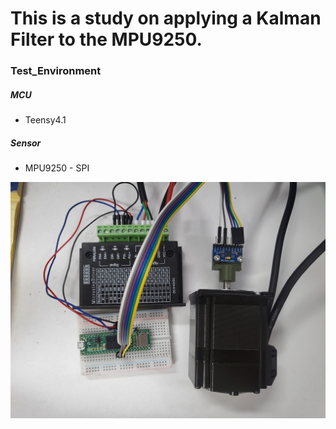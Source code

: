 # This is a study on applying a Kalman Filter to the MPU9250.

### Test_Environment
##### MCU
- Teensy4.1
##### Sensor
- MPU9250 - SPI

![Test](Test_Environment.jpg)
